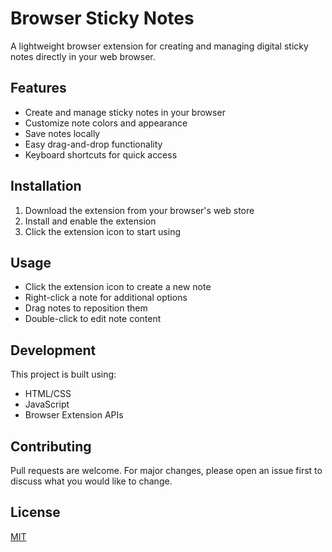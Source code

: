 # Browser Sticky Notes

A lightweight browser extension for creating and managing digital sticky notes directly in your web browser.

## Features

- Create and manage sticky notes in your browser
- Customize note colors and appearance
- Save notes locally
- Easy drag-and-drop functionality
- Keyboard shortcuts for quick access

## Installation

1. Download the extension from your browser's web store
2. Install and enable the extension
3. Click the extension icon to start using

## Usage

- Click the extension icon to create a new note
- Right-click a note for additional options
- Drag notes to reposition them
- Double-click to edit note content

## Development

This project is built using:
- HTML/CSS
- JavaScript
- Browser Extension APIs

## Contributing

Pull requests are welcome. For major changes, please open an issue first to discuss what you would like to change.

## License

[MIT](https://choosealicense.com/licenses/mit/)